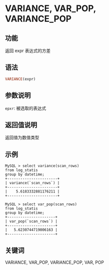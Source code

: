 
# VARIANCE, VAR_POP, VARIANCE_POP

## 功能

返回 expr 表达式的方差

## 语法

```Haskell
VARIANCE(expr)
```

## 参数说明

`epxr`: 被选取的表达式

## 返回值说明

返回值为数值类型

## 示例

```plain text
MySQL > select variance(scan_rows)
from log_statis
group by datetime;
+-----------------------+
| variance(`scan_rows`) |
+-----------------------+
|    5.6183332881176211 |
+-----------------------+

MySQL > select var_pop(scan_rows)
from log_statis
group by datetime;
+----------------------+
| var_pop(`scan_rows`) |
+----------------------+
|   5.6230744719006163 |
+----------------------+
```

## 关键词

VARIANCE, VAR_POP, VARIANCE_POP, VAR, POP
